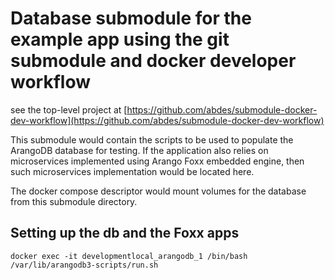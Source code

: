 # Database submodule for the example app using the git submodule and docker developer workflow

see the top-level project at [https://github.com/abdes/submodule-docker-dev-workflow](https://github.com/abdes/submodule-docker-dev-workflow)

This submodule would contain the scripts to be used to populate the ArangoDB database for testing. If the application also relies on microservices implemented using Arango Foxx embedded engine, then such microservices implementation would be located here.

The docker compose descriptor would mount volumes for the database from this submodule directory.

## Setting up the db and the Foxx apps

```shell
docker exec -it developmentlocal_arangodb_1 /bin/bash /var/lib/arangodb3-scripts/run.sh
```
